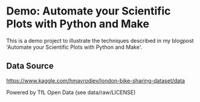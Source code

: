 # Demo: Automate your Scientific Plots with Python and Make

This is a demo project to illustrate the techniques described in my blogpost
'Automate your Scientific Plots with Python and Make'.

## Data Source

https://www.kaggle.com/hmavrodiev/london-bike-sharing-dataset/data

Powered by TfL Open Data (see data/raw/LICENSE)
